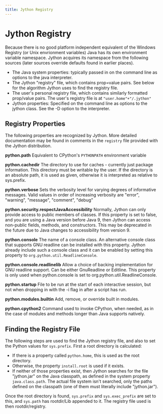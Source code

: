 ```yaml
---
title: Jython Registry
---
```


# Jython Registry

Because there is no good platform independent equivalent of the Windows Registry (or Unix envrionment variables) Java has its own environment variable namespace. Jython acquires its namespace from the following sources (later sources override defaults found in earlier places).

 - The Java system properties: typically passed in on the command line as options to the java interpreter.
 - The Jython "registry" file, which contains prop=value pairs. See below for the algorithm Jython uses to find the registry file.
 - The user's personal registry file, which contains similarly formatted prop/value pairs. The user's registry file is at `"user.home"+"/.jython"`
 - Jython properties: Specified on the command line as options to the jython class. See the -D option to the interpreter.

## Registry Properties

The following properties are recognized by Jython. More detailed documentation may be found in comments in the `registry` file provided with the Jython distribution. 

**python.path**
Equivalent to CPython's `PYTHONPATH` environment variable

**python.cachedir**
The directory to use for caches - currently just package information. This directory must be writable by the user. If the directory is an absolute path, it is used as given, otherwise it is interpreted as relative to sys.prefix.

**python.verbose**
Sets the verbosity level for varying degrees of informative messages. Valid values in order of increasing verbosity are "error", "warning", "message", "comment", "debug"

**python.security.respectJavaAccessibility**
Normally, Jython can only provide access to public members of classes. If this property is set to false, and you are using a Java version before Java 9, then Jython can access non-public fields, methods, and constructors. This may be deprecated in the future due to Java changes to accessibility from version 9.

**python.console**
The name of a console class. An alternative console class that supports GNU readline can be installed with this property. Jython already include such a console class and it can be enabled by setting this property to `org.python.util.ReadlineConsole`.

**python.console.readlinelib**
Allow a choice of backing implementation for GNU readline support. Can be either GnuReadline or Editline. This property is only used when python.console is set to org.python.util.ReadlineConsole.

**python.startup**
File to be run at the start of each interactive session, but not when dropping in with the -i flag in after a script has run.

**python.modules.builtin**
Add, remove, or override built in modules.

**python.cpython2**
Command used to invoke CPython, when needed, as in the case of modules and methods longer than Java supports natively.




## Finding the Registry File

The following steps are used to find the Jython registry file, and also to set the Python values for `sys.prefix`. First a root directory is calculated:

 - If there is a property called `python.home`, this is used as the root directory.
 - Otherwise, the property `install.root` is used if it exists.
 - If neither of those properties exist, then Jython searches for the file "jython.jar" on the Java classpath, as defined in the system property `java.class.path`. The actual file system isn't searched, only the paths defined on the classpath (one of them must literally include "jython.jar").

Once the root directory is found, `sys.prefix` and `sys.exec_prefix` are set to this, and `sys.path` has rootdir/Lib appended to it. The registry file used is then rootdir/registry.

